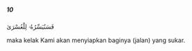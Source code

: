 ##### 10

<span class="ayah">فَسَنُيَسِّرُهُۥ لِلْعُسْرَىٰ</span>

<span class="ayah_translation">maka kelak Kami akan menyiapkan baginya (jalan) yang sukar.</span>

